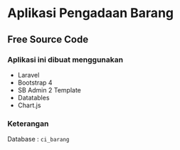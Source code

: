 # Aplikasi Pengadaan Barang<br/>
## Free Source Code<br/>

### Aplikasi ini dibuat menggunakan
- Laravel
- Bootstrap 4
- SB Admin 2 Template
- Datatables
- Chart.js

### Keterangan <br/>
Database : <code>ci_barang</code><br/>
<br/>
